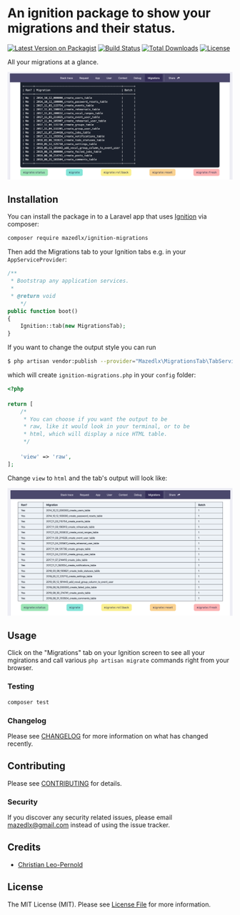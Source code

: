 # An ignition package to show your migrations and their status.

[![Latest Version on Packagist](https://img.shields.io/github/v/release/mazedlx/ignition-migrations?label=packagist)](https://packagist.org/packages/mazedlx/ignition-migrations)
[![Build Status](https://img.shields.io/travis/mazedlx/ignition-migrations/master.svg?style=flat-square)](https://travis-ci.org/mazedlx/ignition-migrations)
[![Total Downloads](https://img.shields.io/packagist/dt/mazedlx/ignition-migrations.svg?style=flat-square)](https://packagist.org/packages/mazedlx/ignition-migrations)
[![License](https://img.shields.io/github/license/mazedlx/ignition-migrations)](https://img.shields.io/github/license/mazedlx/ignition-migrations)

All your migrations at a glance.

![Screenshot](https://raw.githubusercontent.com/mazedlx/ignition-migrations/master/screenshot001.png)

## Installation

You can install the package in to a Laravel app that uses [Ignition](https://flareapp.io) via composer:

```bash
composer require mazedlx/ignition-migrations
```

Then add the Migrations tab to your Ignition tabs e.g. in your `AppServiceProvider`:

```php
/**
 * Bootstrap any application services.
 *
 * @return void
    */
public function boot()
{
    Ignition::tab(new MigrationsTab);
}
```

If you want to change the output style you can run

```bash
$ php artisan vendor:publish --provider="Mazedlx\MigrationsTab\TabServiceProvider"
```

which will create `ignition-migrations.php` in your `config` folder:

```php
<?php

return [
    /*
     * You can choose if you want the output to be
     * raw, like it would look in your terminal, or to be
     * html, which will display a nice HTML table.
     */

    'view' => 'raw',
];
```

Change `view` to `html` and the tab's output will look like:

![Screenshot](https://raw.githubusercontent.com/mazedlx/ignition-migrations/master/screenshot002.png)

## Usage

Click on the "Migrations" tab on your Ignition screen to see all your mgirations and call various `php artisan migrate` commands right from your browser.

### Testing

```bash
composer test
```

### Changelog

Please see [CHANGELOG](CHANGELOG.md) for more information on what has changed recently.

## Contributing

Please see [CONTRIBUTING](CONTRIBUTING.md) for details.

### Security

If you discover any security related issues, please email mazedlx@gmail.com instead of using the issue tracker.

## Credits

-   [Christian Leo-Pernold](https://github.com/mazedlx)

## License

The MIT License (MIT). Please see [License File](LICENSE.md) for more information.
